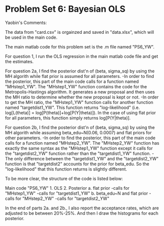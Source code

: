 # Problem Set 6: Bayesian OLS

Yaobin's Comments:

The data from "card.csv" is orgainzed and saved in "data.xlsx", which will be used in the main code.

The main matlab code for this problem set is the .m file named "PS6_YW".

For question 1, I run the OLS regression in the main matlab code file and get the estimates.

For question 2a, I find the posterior dist'n of (beta, sigma_sq) by using the MH algorith
while flat prior is assumed for all parameters.
   -In order to find the posterior, this part of the main code calls for a function named
    "MHstep1_YW". The "MHstep1_YW" function contains the code for the Metropolis-Hastings 
    algorithm. It generates a new proposal and then uses the MH ratio to determine whether 
    the new proposal is kept or not.
       -In order to get the MH ratio, the "MHstep1_YW" function calls for another function
        named "targetdist1_YW". This function returns "log-likelihood" 
        (i.e. log[L(theta)] = log[P(theta)]+log[P(Y|theta)]). In the case of using flat 
        prior for all parameters, this function simply returns log[P(Y|theta)].

For question 2b, I find the posterior dist'n of (beta, sigma_sq) by using the MH algorith
while assuming beta_edu~N(0.06, 0.0007) and flat priors for other parameters.
   -In order to find the posterior, this part of the main code calls for a function named
    "MHstep2_YW". The "MHstep2_YW" function has exactly the same syntax as the 
    "MHstep1_YW" function except it calls for the "targetdist2_YW" function rather than 
    the "targetdist1_YW" function.
       -The only difference between the "targetdist1_YW" and the "targetdist2_YW" 
        function is that "targetdist2" accounts for the prior for beta_edu. So the
        "log-likelihood" that this function returns is slightly different.

To be more clear, the structure of the code is listed below:

Main code "PS6_YW"
    1. OLS
    2. Posterior
        a. flat prior
            -calls for "MHstep1_YW"
                -calls for "targetdist1_YW"
        b. beta_edu~N and flat prior
            -calls for "MHstep2_YW"
                -calls for "targetdist2_YW"

In the end of parts 2a. and 2b., I also report the acceptance rates, which are adjusted 
to be between 20%-25%. And then I draw the histograms for each posterior.
                